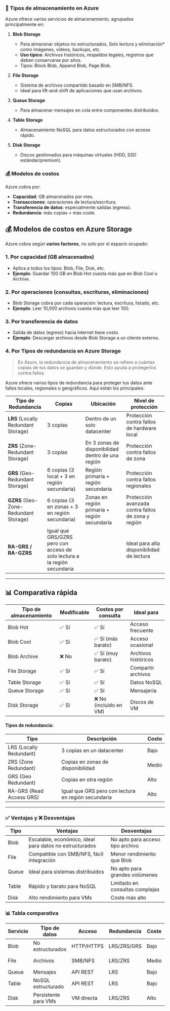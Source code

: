 
### 🧠 Tipos de almacenamiento en Azure

Azure ofrece varios servicios de almacenamiento, agrupados principalmente en:

1. **Blob Storage**  
   - Para almacenar objetos no estructurados, Solo lectura y eliminación* como imágenes, vídeos, backups, etc. 
   - **Uso típico**: Archivos históricos, respaldos legales, registros que deben conservarse por años.
   - Tipos: Block Blob, Append Blob, Page Blob.

2. **File Storage**  
   - Sistema de archivos compartido basado en SMB/NFS.
   - Ideal para lift-and-shift de aplicaciones que usan archivos.

3. **Queue Storage**  
   - Para almacenar mensajes en cola entre componentes distribuidos.

4. **Table Storage**  
   - Almacenamiento NoSQL para datos estructurados con acceso rápido.

5. **Disk Storage**  
   - Discos gestionados para máquinas virtuales (HDD, SSD estándar/premium).


### 💰 Modelos de costos

Azure cobra por:

- **Capacidad**: GB almacenados por mes.
- **Transacciones**: operaciones de lectura/escritura.
- **Transferencia de datos**: especialmente salidas (egress).
- **Redundancia**: más copias = más coste.



## 💰 **Modelos de costos en Azure Storage**

Azure cobra según **varios factores**, no solo por el espacio ocupado:

### 1. **Por capacidad (GB almacenados)**
- Aplica a todos los tipos: Blob, File, Disk, etc.
- **Ejemplo**: Guardar 100 GB en Blob Hot cuesta más que en Blob Cool o Archive.

### 2. **Por operaciones (consultas, escrituras, eliminaciones)**
- Blob Storage cobra por cada operación: lectura, escritura, listado, etc.
- **Ejemplo**: Leer 10,000 archivos cuesta más que leer 100.

### 3. **Por transferencia de datos**
- Salida de datos (egreso) hacia internet tiene costo.
- **Ejemplo**: Descargar archivos desde Blob Storage a un cliente externo.

### 4. **Por Tipos de redundancia en Azure Storage**
> En Azure, la redundancia de almacenamiento se refiere a cuántas copias de tus datos se guardan y dónde. Esto ayuda a protegerlos contra fallos.
 
Azure ofrece varios tipos de redundancia para proteger tus datos ante fallos locales, regionales o geográficos. Aquí están los principales:

| Tipo de Redundancia | Copias | Ubicación | Nivel de protección |
|---------------------|--------|-----------|----------------------|
| **LRS** (Locally Redundant Storage) | 3 copias | Dentro de un solo datacenter | Protección contra fallos de hardware local |
| **ZRS** (Zone-Redundant Storage) | 3 copias | En 3 zonas de disponibilidad dentro de una región | Protección contra fallos de zona |
| **GRS** (Geo-Redundant Storage) | 6 copias (3 local + 3 en región secundaria) | Región primaria + región secundaria | Protección contra fallos regionales |
| **GZRS** (Geo-Zone-Redundant Storage) | 6 copias (3 en zonas + 3 en región secundaria) | Zonas en región primaria + región secundaria | Protección avanzada contra fallos de zona y región |
| **RA-GRS / RA-GZRS** | Igual que GRS/GZRS pero con acceso de solo lectura a la región secundaria | | Ideal para alta disponibilidad de lectura |
---

## 📊 Comparativa rápida

| Tipo de almacenamiento | Modificable | Costos por consulta | Ideal para |
|------------------------|-------------|----------------------|-------------|
| Blob Hot               | ✅ Sí       | ✅ Sí                | Acceso frecuente |
| Blob Cool              | ✅ Sí       | ✅ Sí (más barato)   | Acceso ocasional |
| Blob Archive           | ❌ No       | ✅ Sí (muy barato)   | Archivos históricos |
| File Storage           | ✅ Sí       | ✅ Sí                | Compartir archivos |
| Table Storage          | ✅ Sí       | ✅ Sí                | Datos NoSQL |
| Queue Storage          | ✅ Sí       | ✅ Sí                | Mensajería |
| Disk Storage           | ✅ Sí       | ❌ No (incluido en VM) | Discos de VM |




#### Tipos de redundancia:

| Tipo | Descripción | Costo |
|------|-------------|-------|
| LRS (Locally Redundant) | 3 copias en un datacenter | Bajo |
| ZRS (Zone Redundant) | Copias en zonas de disponibilidad | Medio |
| GRS (Geo Redundant) | Copias en otra región | Alto |
| RA-GRS (Read Access GRS) | Igual que GRS pero con lectura en región secundaria | Alto |

---

### ✅ Ventajas y ❌ Desventajas

| Tipo | Ventajas | Desventajas |
|------|----------|-------------|
| Blob | Escalable, económico, ideal para datos no estructurados | No apto para acceso tipo archivo |
| File | Compatible con SMB/NFS, fácil integración | Menor rendimiento que Blob |
| Queue | Ideal para sistemas distribuidos | No apto para grandes volúmenes |
| Table | Rápido y barato para NoSQL | Limitado en consultas complejas |
| Disk | Alto rendimiento para VMs | Coste más alto |



### 📊 Tabla comparativa

| Servicio     | Tipo de datos     | Acceso     | Redundancia | Coste | Casos de uso |
|--------------|-------------------|------------|-------------|-------|--------------|
| Blob         | No estructurados  | HTTP/HTTPS | LRS/ZRS/GRS | Bajo  | Backups, multimedia |
| File         | Archivos          | SMB/NFS    | LRS/ZRS     | Medio | Compartir archivos |
| Queue        | Mensajes          | API REST   | LRS         | Bajo  | Microservicios |
| Table        | NoSQL estructurado| API REST   | LRS         | Bajo  | Logs, datos de usuario |
| Disk         | Persistente para VMs | VM directa | LRS/ZRS     | Alto  | Discos de sistema |
